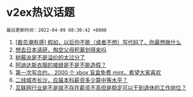 # v2ex热议话题

`最后更新时间：2022-04-09 08:30:42 +0800`

1. [[裁员潮有感] 假如，以后你不能（或者不想）写代码了，你最想做什么](https://www.v2ex.com/t/845618)
1. [想去日本读研，掏空父母积蓄划得来吗](https://www.v2ex.com/t/845765)
1. [树莓派是不是溢价的太过分了](https://www.v2ex.com/t/845631)
1. [阿迪达斯衣服的接缝是不是不能造假？](https://www.v2ex.com/t/845640)
1. [第一次写合约， 2000 个 xbox 盲盒免费 mint，希望大家喜欢](https://www.v2ex.com/t/845641)
1. [二线城市长沙，应届本科薪资多少算中等水平？](https://www.v2ex.com/t/845705)
1. [互联网行业是不是就不存在薪资不高但是稳定可以干到退休的工作岗位？](https://www.v2ex.com/t/845611)

